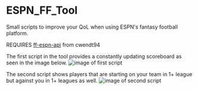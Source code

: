 # ESPN_FF_Tool
 Small scripts to improve your QoL when using ESPN's fantasy football platform.

REQUIRES [ff-espn-api](https://github.com/cwendt94/ff-espn-api) from cwendt94

The first script in the tool provides a constantly updating scoreboard as seen in the image below.
![image of first script](https://i.imgur.com/WBPZ9Zu.png)

The second script shows players that are starting on your team in 1+ league but against you in 1+ leagues as well.
![image of second script](https://i.imgur.com/8Czq7aU.png)
